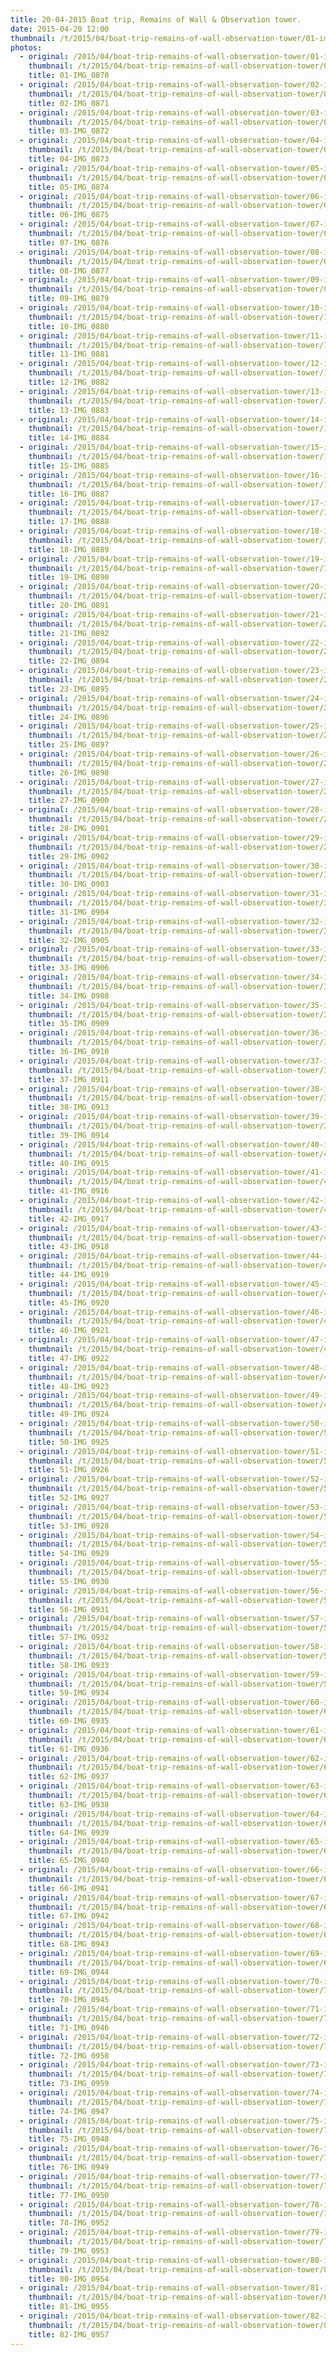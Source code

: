 ```yaml
---
title: 20-04-2015 Boat trip, Remains of Wall & Observation tower.
date: 2015-04-20 12:00
thumbnail: /t/2015/04/boat-trip-remains-of-wall-observation-tower/01-img_0870.jpg
photos:
  - original: /2015/04/boat-trip-remains-of-wall-observation-tower/01-img_0870.jpg
    thumbnail: /t/2015/04/boat-trip-remains-of-wall-observation-tower/01-img_0870.jpg
    title: 01-IMG_0870
  - original: /2015/04/boat-trip-remains-of-wall-observation-tower/02-img_0871.jpg
    thumbnail: /t/2015/04/boat-trip-remains-of-wall-observation-tower/02-img_0871.jpg
    title: 02-IMG_0871
  - original: /2015/04/boat-trip-remains-of-wall-observation-tower/03-img_0872.jpg
    thumbnail: /t/2015/04/boat-trip-remains-of-wall-observation-tower/03-img_0872.jpg
    title: 03-IMG_0872
  - original: /2015/04/boat-trip-remains-of-wall-observation-tower/04-img_0873.jpg
    thumbnail: /t/2015/04/boat-trip-remains-of-wall-observation-tower/04-img_0873.jpg
    title: 04-IMG_0873
  - original: /2015/04/boat-trip-remains-of-wall-observation-tower/05-img_0874.jpg
    thumbnail: /t/2015/04/boat-trip-remains-of-wall-observation-tower/05-img_0874.jpg
    title: 05-IMG_0874
  - original: /2015/04/boat-trip-remains-of-wall-observation-tower/06-img_0875.jpg
    thumbnail: /t/2015/04/boat-trip-remains-of-wall-observation-tower/06-img_0875.jpg
    title: 06-IMG_0875
  - original: /2015/04/boat-trip-remains-of-wall-observation-tower/07-img_0876.jpg
    thumbnail: /t/2015/04/boat-trip-remains-of-wall-observation-tower/07-img_0876.jpg
    title: 07-IMG_0876
  - original: /2015/04/boat-trip-remains-of-wall-observation-tower/08-img_0877.jpg
    thumbnail: /t/2015/04/boat-trip-remains-of-wall-observation-tower/08-img_0877.jpg
    title: 08-IMG_0877
  - original: /2015/04/boat-trip-remains-of-wall-observation-tower/09-img_0879.jpg
    thumbnail: /t/2015/04/boat-trip-remains-of-wall-observation-tower/09-img_0879.jpg
    title: 09-IMG_0879
  - original: /2015/04/boat-trip-remains-of-wall-observation-tower/10-img_0880.jpg
    thumbnail: /t/2015/04/boat-trip-remains-of-wall-observation-tower/10-img_0880.jpg
    title: 10-IMG_0880
  - original: /2015/04/boat-trip-remains-of-wall-observation-tower/11-img_0881.jpg
    thumbnail: /t/2015/04/boat-trip-remains-of-wall-observation-tower/11-img_0881.jpg
    title: 11-IMG_0881
  - original: /2015/04/boat-trip-remains-of-wall-observation-tower/12-img_0882.jpg
    thumbnail: /t/2015/04/boat-trip-remains-of-wall-observation-tower/12-img_0882.jpg
    title: 12-IMG_0882
  - original: /2015/04/boat-trip-remains-of-wall-observation-tower/13-img_0883.jpg
    thumbnail: /t/2015/04/boat-trip-remains-of-wall-observation-tower/13-img_0883.jpg
    title: 13-IMG_0883
  - original: /2015/04/boat-trip-remains-of-wall-observation-tower/14-img_0884.jpg
    thumbnail: /t/2015/04/boat-trip-remains-of-wall-observation-tower/14-img_0884.jpg
    title: 14-IMG_0884
  - original: /2015/04/boat-trip-remains-of-wall-observation-tower/15-img_0885.jpg
    thumbnail: /t/2015/04/boat-trip-remains-of-wall-observation-tower/15-img_0885.jpg
    title: 15-IMG_0885
  - original: /2015/04/boat-trip-remains-of-wall-observation-tower/16-img_0887.jpg
    thumbnail: /t/2015/04/boat-trip-remains-of-wall-observation-tower/16-img_0887.jpg
    title: 16-IMG_0887
  - original: /2015/04/boat-trip-remains-of-wall-observation-tower/17-img_0888.jpg
    thumbnail: /t/2015/04/boat-trip-remains-of-wall-observation-tower/17-img_0888.jpg
    title: 17-IMG_0888
  - original: /2015/04/boat-trip-remains-of-wall-observation-tower/18-img_0889.jpg
    thumbnail: /t/2015/04/boat-trip-remains-of-wall-observation-tower/18-img_0889.jpg
    title: 18-IMG_0889
  - original: /2015/04/boat-trip-remains-of-wall-observation-tower/19-img_0890.jpg
    thumbnail: /t/2015/04/boat-trip-remains-of-wall-observation-tower/19-img_0890.jpg
    title: 19-IMG_0890
  - original: /2015/04/boat-trip-remains-of-wall-observation-tower/20-img_0891.jpg
    thumbnail: /t/2015/04/boat-trip-remains-of-wall-observation-tower/20-img_0891.jpg
    title: 20-IMG_0891
  - original: /2015/04/boat-trip-remains-of-wall-observation-tower/21-img_0892.jpg
    thumbnail: /t/2015/04/boat-trip-remains-of-wall-observation-tower/21-img_0892.jpg
    title: 21-IMG_0892
  - original: /2015/04/boat-trip-remains-of-wall-observation-tower/22-img_0894.jpg
    thumbnail: /t/2015/04/boat-trip-remains-of-wall-observation-tower/22-img_0894.jpg
    title: 22-IMG_0894
  - original: /2015/04/boat-trip-remains-of-wall-observation-tower/23-img_0895.jpg
    thumbnail: /t/2015/04/boat-trip-remains-of-wall-observation-tower/23-img_0895.jpg
    title: 23-IMG_0895
  - original: /2015/04/boat-trip-remains-of-wall-observation-tower/24-img_0896.jpg
    thumbnail: /t/2015/04/boat-trip-remains-of-wall-observation-tower/24-img_0896.jpg
    title: 24-IMG_0896
  - original: /2015/04/boat-trip-remains-of-wall-observation-tower/25-img_0897.jpg
    thumbnail: /t/2015/04/boat-trip-remains-of-wall-observation-tower/25-img_0897.jpg
    title: 25-IMG_0897
  - original: /2015/04/boat-trip-remains-of-wall-observation-tower/26-img_0898.jpg
    thumbnail: /t/2015/04/boat-trip-remains-of-wall-observation-tower/26-img_0898.jpg
    title: 26-IMG_0898
  - original: /2015/04/boat-trip-remains-of-wall-observation-tower/27-img_0900.jpg
    thumbnail: /t/2015/04/boat-trip-remains-of-wall-observation-tower/27-img_0900.jpg
    title: 27-IMG_0900
  - original: /2015/04/boat-trip-remains-of-wall-observation-tower/28-img_0901.jpg
    thumbnail: /t/2015/04/boat-trip-remains-of-wall-observation-tower/28-img_0901.jpg
    title: 28-IMG_0901
  - original: /2015/04/boat-trip-remains-of-wall-observation-tower/29-img_0902.jpg
    thumbnail: /t/2015/04/boat-trip-remains-of-wall-observation-tower/29-img_0902.jpg
    title: 29-IMG_0902
  - original: /2015/04/boat-trip-remains-of-wall-observation-tower/30-img_0903.jpg
    thumbnail: /t/2015/04/boat-trip-remains-of-wall-observation-tower/30-img_0903.jpg
    title: 30-IMG_0903
  - original: /2015/04/boat-trip-remains-of-wall-observation-tower/31-img_0904.jpg
    thumbnail: /t/2015/04/boat-trip-remains-of-wall-observation-tower/31-img_0904.jpg
    title: 31-IMG_0904
  - original: /2015/04/boat-trip-remains-of-wall-observation-tower/32-img_0905.jpg
    thumbnail: /t/2015/04/boat-trip-remains-of-wall-observation-tower/32-img_0905.jpg
    title: 32-IMG_0905
  - original: /2015/04/boat-trip-remains-of-wall-observation-tower/33-img_0906.jpg
    thumbnail: /t/2015/04/boat-trip-remains-of-wall-observation-tower/33-img_0906.jpg
    title: 33-IMG_0906
  - original: /2015/04/boat-trip-remains-of-wall-observation-tower/34-img_0908.jpg
    thumbnail: /t/2015/04/boat-trip-remains-of-wall-observation-tower/34-img_0908.jpg
    title: 34-IMG_0908
  - original: /2015/04/boat-trip-remains-of-wall-observation-tower/35-img_0909.jpg
    thumbnail: /t/2015/04/boat-trip-remains-of-wall-observation-tower/35-img_0909.jpg
    title: 35-IMG_0909
  - original: /2015/04/boat-trip-remains-of-wall-observation-tower/36-img_0910.jpg
    thumbnail: /t/2015/04/boat-trip-remains-of-wall-observation-tower/36-img_0910.jpg
    title: 36-IMG_0910
  - original: /2015/04/boat-trip-remains-of-wall-observation-tower/37-img_0911.jpg
    thumbnail: /t/2015/04/boat-trip-remains-of-wall-observation-tower/37-img_0911.jpg
    title: 37-IMG_0911
  - original: /2015/04/boat-trip-remains-of-wall-observation-tower/38-img_0913.jpg
    thumbnail: /t/2015/04/boat-trip-remains-of-wall-observation-tower/38-img_0913.jpg
    title: 38-IMG_0913
  - original: /2015/04/boat-trip-remains-of-wall-observation-tower/39-img_0914.jpg
    thumbnail: /t/2015/04/boat-trip-remains-of-wall-observation-tower/39-img_0914.jpg
    title: 39-IMG_0914
  - original: /2015/04/boat-trip-remains-of-wall-observation-tower/40-img_0915.jpg
    thumbnail: /t/2015/04/boat-trip-remains-of-wall-observation-tower/40-img_0915.jpg
    title: 40-IMG_0915
  - original: /2015/04/boat-trip-remains-of-wall-observation-tower/41-img_0916.jpg
    thumbnail: /t/2015/04/boat-trip-remains-of-wall-observation-tower/41-img_0916.jpg
    title: 41-IMG_0916
  - original: /2015/04/boat-trip-remains-of-wall-observation-tower/42-img_0917.jpg
    thumbnail: /t/2015/04/boat-trip-remains-of-wall-observation-tower/42-img_0917.jpg
    title: 42-IMG_0917
  - original: /2015/04/boat-trip-remains-of-wall-observation-tower/43-img_0918.jpg
    thumbnail: /t/2015/04/boat-trip-remains-of-wall-observation-tower/43-img_0918.jpg
    title: 43-IMG_0918
  - original: /2015/04/boat-trip-remains-of-wall-observation-tower/44-img_0919.jpg
    thumbnail: /t/2015/04/boat-trip-remains-of-wall-observation-tower/44-img_0919.jpg
    title: 44-IMG_0919
  - original: /2015/04/boat-trip-remains-of-wall-observation-tower/45-img_0920.jpg
    thumbnail: /t/2015/04/boat-trip-remains-of-wall-observation-tower/45-img_0920.jpg
    title: 45-IMG_0920
  - original: /2015/04/boat-trip-remains-of-wall-observation-tower/46-img_0921.jpg
    thumbnail: /t/2015/04/boat-trip-remains-of-wall-observation-tower/46-img_0921.jpg
    title: 46-IMG_0921
  - original: /2015/04/boat-trip-remains-of-wall-observation-tower/47-img_0922.jpg
    thumbnail: /t/2015/04/boat-trip-remains-of-wall-observation-tower/47-img_0922.jpg
    title: 47-IMG_0922
  - original: /2015/04/boat-trip-remains-of-wall-observation-tower/48-img_0923.jpg
    thumbnail: /t/2015/04/boat-trip-remains-of-wall-observation-tower/48-img_0923.jpg
    title: 48-IMG_0923
  - original: /2015/04/boat-trip-remains-of-wall-observation-tower/49-img_0924.jpg
    thumbnail: /t/2015/04/boat-trip-remains-of-wall-observation-tower/49-img_0924.jpg
    title: 49-IMG_0924
  - original: /2015/04/boat-trip-remains-of-wall-observation-tower/50-img_0925.jpg
    thumbnail: /t/2015/04/boat-trip-remains-of-wall-observation-tower/50-img_0925.jpg
    title: 50-IMG_0925
  - original: /2015/04/boat-trip-remains-of-wall-observation-tower/51-img_0926.jpg
    thumbnail: /t/2015/04/boat-trip-remains-of-wall-observation-tower/51-img_0926.jpg
    title: 51-IMG_0926
  - original: /2015/04/boat-trip-remains-of-wall-observation-tower/52-img_0927.jpg
    thumbnail: /t/2015/04/boat-trip-remains-of-wall-observation-tower/52-img_0927.jpg
    title: 52-IMG_0927
  - original: /2015/04/boat-trip-remains-of-wall-observation-tower/53-img_0928.jpg
    thumbnail: /t/2015/04/boat-trip-remains-of-wall-observation-tower/53-img_0928.jpg
    title: 53-IMG_0928
  - original: /2015/04/boat-trip-remains-of-wall-observation-tower/54-img_0929.jpg
    thumbnail: /t/2015/04/boat-trip-remains-of-wall-observation-tower/54-img_0929.jpg
    title: 54-IMG_0929
  - original: /2015/04/boat-trip-remains-of-wall-observation-tower/55-img_0930.jpg
    thumbnail: /t/2015/04/boat-trip-remains-of-wall-observation-tower/55-img_0930.jpg
    title: 55-IMG_0930
  - original: /2015/04/boat-trip-remains-of-wall-observation-tower/56-img_0931.jpg
    thumbnail: /t/2015/04/boat-trip-remains-of-wall-observation-tower/56-img_0931.jpg
    title: 56-IMG_0931
  - original: /2015/04/boat-trip-remains-of-wall-observation-tower/57-img_0932.jpg
    thumbnail: /t/2015/04/boat-trip-remains-of-wall-observation-tower/57-img_0932.jpg
    title: 57-IMG_0932
  - original: /2015/04/boat-trip-remains-of-wall-observation-tower/58-img_0933.jpg
    thumbnail: /t/2015/04/boat-trip-remains-of-wall-observation-tower/58-img_0933.jpg
    title: 58-IMG_0933
  - original: /2015/04/boat-trip-remains-of-wall-observation-tower/59-img_0934.jpg
    thumbnail: /t/2015/04/boat-trip-remains-of-wall-observation-tower/59-img_0934.jpg
    title: 59-IMG_0934
  - original: /2015/04/boat-trip-remains-of-wall-observation-tower/60-img_0935.jpg
    thumbnail: /t/2015/04/boat-trip-remains-of-wall-observation-tower/60-img_0935.jpg
    title: 60-IMG_0935
  - original: /2015/04/boat-trip-remains-of-wall-observation-tower/61-img_0936.jpg
    thumbnail: /t/2015/04/boat-trip-remains-of-wall-observation-tower/61-img_0936.jpg
    title: 61-IMG_0936
  - original: /2015/04/boat-trip-remains-of-wall-observation-tower/62-img_0937.jpg
    thumbnail: /t/2015/04/boat-trip-remains-of-wall-observation-tower/62-img_0937.jpg
    title: 62-IMG_0937
  - original: /2015/04/boat-trip-remains-of-wall-observation-tower/63-img_0938.jpg
    thumbnail: /t/2015/04/boat-trip-remains-of-wall-observation-tower/63-img_0938.jpg
    title: 63-IMG_0938
  - original: /2015/04/boat-trip-remains-of-wall-observation-tower/64-img_0939.jpg
    thumbnail: /t/2015/04/boat-trip-remains-of-wall-observation-tower/64-img_0939.jpg
    title: 64-IMG_0939
  - original: /2015/04/boat-trip-remains-of-wall-observation-tower/65-img_0940.jpg
    thumbnail: /t/2015/04/boat-trip-remains-of-wall-observation-tower/65-img_0940.jpg
    title: 65-IMG_0940
  - original: /2015/04/boat-trip-remains-of-wall-observation-tower/66-img_0941.jpg
    thumbnail: /t/2015/04/boat-trip-remains-of-wall-observation-tower/66-img_0941.jpg
    title: 66-IMG_0941
  - original: /2015/04/boat-trip-remains-of-wall-observation-tower/67-img_0942.jpg
    thumbnail: /t/2015/04/boat-trip-remains-of-wall-observation-tower/67-img_0942.jpg
    title: 67-IMG_0942
  - original: /2015/04/boat-trip-remains-of-wall-observation-tower/68-img_0943.jpg
    thumbnail: /t/2015/04/boat-trip-remains-of-wall-observation-tower/68-img_0943.jpg
    title: 68-IMG_0943
  - original: /2015/04/boat-trip-remains-of-wall-observation-tower/69-img_0944.jpg
    thumbnail: /t/2015/04/boat-trip-remains-of-wall-observation-tower/69-img_0944.jpg
    title: 69-IMG_0944
  - original: /2015/04/boat-trip-remains-of-wall-observation-tower/70-img_0945.jpg
    thumbnail: /t/2015/04/boat-trip-remains-of-wall-observation-tower/70-img_0945.jpg
    title: 70-IMG_0945
  - original: /2015/04/boat-trip-remains-of-wall-observation-tower/71-img_0946.jpg
    thumbnail: /t/2015/04/boat-trip-remains-of-wall-observation-tower/71-img_0946.jpg
    title: 71-IMG_0946
  - original: /2015/04/boat-trip-remains-of-wall-observation-tower/72-img_0958.jpg
    thumbnail: /t/2015/04/boat-trip-remains-of-wall-observation-tower/72-img_0958.jpg
    title: 72-IMG_0958
  - original: /2015/04/boat-trip-remains-of-wall-observation-tower/73-img_0959.jpg
    thumbnail: /t/2015/04/boat-trip-remains-of-wall-observation-tower/73-img_0959.jpg
    title: 73-IMG_0959
  - original: /2015/04/boat-trip-remains-of-wall-observation-tower/74-img_0947.jpg
    thumbnail: /t/2015/04/boat-trip-remains-of-wall-observation-tower/74-img_0947.jpg
    title: 74-IMG_0947
  - original: /2015/04/boat-trip-remains-of-wall-observation-tower/75-img_0948.jpg
    thumbnail: /t/2015/04/boat-trip-remains-of-wall-observation-tower/75-img_0948.jpg
    title: 75-IMG_0948
  - original: /2015/04/boat-trip-remains-of-wall-observation-tower/76-img_0949.jpg
    thumbnail: /t/2015/04/boat-trip-remains-of-wall-observation-tower/76-img_0949.jpg
    title: 76-IMG_0949
  - original: /2015/04/boat-trip-remains-of-wall-observation-tower/77-img_0950.jpg
    thumbnail: /t/2015/04/boat-trip-remains-of-wall-observation-tower/77-img_0950.jpg
    title: 77-IMG_0950
  - original: /2015/04/boat-trip-remains-of-wall-observation-tower/78-img_0952.jpg
    thumbnail: /t/2015/04/boat-trip-remains-of-wall-observation-tower/78-img_0952.jpg
    title: 78-IMG_0952
  - original: /2015/04/boat-trip-remains-of-wall-observation-tower/79-img_0953.jpg
    thumbnail: /t/2015/04/boat-trip-remains-of-wall-observation-tower/79-img_0953.jpg
    title: 79-IMG_0953
  - original: /2015/04/boat-trip-remains-of-wall-observation-tower/80-img_0954.jpg
    thumbnail: /t/2015/04/boat-trip-remains-of-wall-observation-tower/80-img_0954.jpg
    title: 80-IMG_0954
  - original: /2015/04/boat-trip-remains-of-wall-observation-tower/81-img_0955.jpg
    thumbnail: /t/2015/04/boat-trip-remains-of-wall-observation-tower/81-img_0955.jpg
    title: 81-IMG_0955
  - original: /2015/04/boat-trip-remains-of-wall-observation-tower/82-img_0957.jpg
    thumbnail: /t/2015/04/boat-trip-remains-of-wall-observation-tower/82-img_0957.jpg
    title: 82-IMG_0957
---
```

